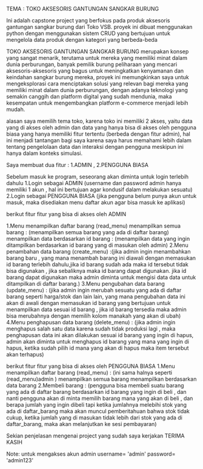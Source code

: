 TEMA : TOKO AKSESORIS GANTUNGAN SANGKAR BURUNG

Ini adalah capstone project yang berfokus pada produk aksesoris gantungan sangkar burung dari Toko VSB. 
proyek ini dibuat menggunakan python dengan menggunakan sistem CRUD yang bertujuan untuk mengelola data produk dengan kategori yang berbeda-beda

TOKO AKSESORIS GANTUNGAN SANGKAR BURUNG merupakan konsep yang sangat menarik, terutama untuk mereka yang memiliki minat dalam dunia perburungan,
banyak pemilik burung peliharaan yang mencari aksesoris-aksesoris yang bagus untuk meningkatkan kenyamanan dan keindahan sangkar burung mereka,
proyek ini memungkinkan saya untuk mengeksplorasi cara menciptakan solusi yang relevan bagi mereka yang memiliki minat dalam dunia perburungan,
dengan adanya teknologi yang semakin canggih dan platform digital yang sudah mendunia, maka kesempatan untuk mengembangkan platform e-commerce menjadi lebih mudah.

alasan saya memilih tema toko, karena toko ini memiliki 2 akses, yaitu data yang di akses oleh admin dan data yang hanya bisa di akses oleh pengguna biasa yang hanya memiliki fitur tertentu (berbeda dengan fitur admin), hal ini menjadi tantangan bagi saya karena saya harus memahami lebih dalam tentang pengelolaan data dan interaksi dengan pengguna meskipun ini hanya dalam konteks simulasi.

Saya membuat dua fitur : 1.ADMIN , 2.PENGGUNA BIASA

Sebelum masuk ke program, seseorang akan diminta untuk login terlebih dahulu 
1.Login sebagai ADMIN (username dan password admin hanya memiliki 1 akun , hal ini bertujuan agar kondusif dalam melakukan sesuatu)
2.Login sebagai PENGGUNA BIASA (jika pengguna belum punya akun untuk masuk, maka disediakan menu daftar akun agar bisa masuk ke aplikasi)

berikut fitur fitur yang bisa di akses oleh ADMIN

1.Menu menampilkan daftar barang (read_menu)
menampilkan semua barang : (menampilkan semua barang yang ada di daftar barang)
menampilkan data berdasarkan id barang : (menampilkan data yang ingin ditampilkan berdasarkan id barang yang di masukan oleh admin)
2.Menu penambahan data barang (create_menu) :(jika admin ingin menambahkan barang baru , yang mana menambah barang ini diawali dengan memasukan id barang terlebih                                                   dahulu,jika id barang sudah ada maka id tersebut tidak bisa digunakan , jika sebaliknya maka id barang dapat digunakan.                                                jika id barang dapat digunakan maka admin diminta untuk mengisi data data untuk ditampilkan di daftar barang.)
3.Menu pengubahan data barang (update_menu) : (jika admin ingin merubah sesuatu yang ada di daftar barang seperti harga/stok dan lain lain, yang mana pengubahan data                                                 ini akan di awali dengan memasukan id barang yang bertujuan untuk menampilkan data sesuai id barang , jika id barang                                                   tersedia maka admin bisa merubahnya dengan memilih kolom manakah yang akan di ubah) 
4.Menu penghapusan data barang (delete_menu) : (jika admin ingin menghapus salah satu data karena sudah tidak produksi lagi , maka penghapusan data ini akan dilakukan                                                 sesuai id barang yang ingin di hapus, admin akan diminta untuk menghapus id barang yang mana yang ingin di hapus,                                                       ketika sudah pilih id mana yang akan di hapus maka item tersebut akan terhapus)

berikut fitur fitur yang bisa di akses oleh PENGGUNA BIASA 
1.Menu menampilkan daftar barang (read_menu) : (ini sama halnya seperti (read_menu)admin )
menampilkan semua barang 
menampilkan berdasarkan data barang 
2.Membeli barang : (pengguna bisa membeli suatu barang yang ada di daftar barang berdasarkan id barang yang ingin di beli , dan nanti pengguna akan di minta memilih                       barang mana yang akan di beli , dan berapa jumlah yang ingin dibeli tapi ketika jumlahnya melebihi stok yang ada di daftar_barang maka akan muncul                     pemberitahuan bahwa stok tidak cukup, ketika jumlah yang di masukan tidak lebih dari stok yang ada di daftar_barang, maka akan melanjutkan ke sesi                     pembayaran)

Sekian penjelasan mengenai project yang sudah saya kerjakan 
TERIMA KASIH

Note:
untuk mengakses akun admin 
username= 'admin' 
password= 'admin123'
